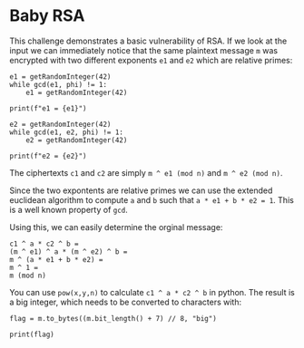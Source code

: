 # Baby RSA

This challenge demonstrates a basic vulnerability of RSA. If we look at the input we can immediately notice that the same plaintext message `m` was encrypted with two different exponents `e1` and `e2` which are relative primes:

```
e1 = getRandomInteger(42)
while gcd(e1, phi) != 1:
    e1 = getRandomInteger(42)

print(f"e1 = {e1}")

e2 = getRandomInteger(42)
while gcd(e1, e2, phi) != 1:
    e2 = getRandomInteger(42)

print(f"e2 = {e2}")
```

The ciphertexts `c1` and `c2` are simply `m ^ e1 (mod n)` and `m ^ e2 (mod n)`.

Since the two expontents are relative primes we can use the extended euclidean algorithm to compute `a` and `b` such that `a * e1 + b * e2 = 1`.  This is a well known property of `gcd`.

Using this, we can easily determine the orginal message:

```
c1 ^ a * c2 ^ b = 
(m ^ e1) ^ a * (m ^ e2) ^ b =
m ^ (a * e1 + b * e2) =
m ^ 1 = 
m (mod n)
```

You can use `pow(x,y,n)` to calculate `c1 ^ a * c2 ^ b` in python. The result is a big integer, which needs to be converted to characters with:

```
flag = m.to_bytes((m.bit_length() + 7) // 8, "big")

print(flag)
```
